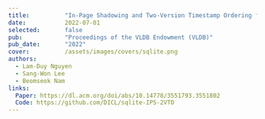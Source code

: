 ```yaml
---
title:          "In-Page Shadowing and Two-Version Timestamp Ordering for Mobile DBMSs"
date:           2022-07-01
selected:       false
pub:            "Proceedings of the VLDB Endowment (VLDB)"
pub_date:       "2022"
cover:          /assets/images/covers/sqlite.png
authors:
  - Lam-Duy Nguyen
  - Sang-Won Lee
  - Beomseok Nam
links:
  Paper: https://dl.acm.org/doi/abs/10.14778/3551793.3551802
  Code: https://github.com/DICL/sqlite-IPS-2VTO
---
```

